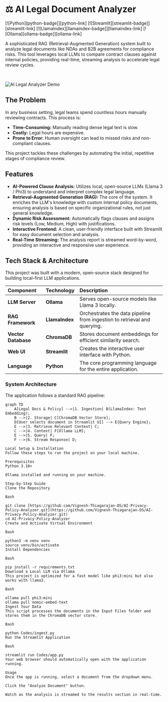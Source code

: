 # ⚖ AI Legal Document Analyzer

[![Python][python-badge]][python-link] [![Streamlit][streamlit-badge]][streamlit-link] [![LlamaIndex][llamaindex-badge]][llamaindex-link] [![Ollama][ollama-badge]][ollama-link]

A sophisticated RAG (Retrieval-Augmented Generation) system built to analyze legal documents like NDAs and B2B agreements for compliance risks. This tool leverages local LLMs to compare contract clauses against internal policies, providing real-time, streaming analysis to accelerate legal review cycles.

<br>

![AI Legal Analyzer Demo](http://googleusercontent.com/file_content/0)

## The Problem

In any business setting, legal teams spend countless hours manually reviewing contracts. This process is:
* **Time-Consuming:** Manually reading dense legal text is slow.
* **Costly:** Legal hours are expensive.
* **Prone to Error:** Human oversight can lead to missed risks and non-compliant clauses.

This project tackles these challenges by automating the initial, repetitive stages of compliance review.

## Features

* **AI-Powered Clause Analysis:** Utilizes local, open-source LLMs (Llama 3 / Phi3) to understand and interpret complex legal language.
* **Retrieval-Augmented Generation (RAG):** The core of the system. It enriches the LLM's knowledge with custom internal policy documents, ensuring analysis is based on specific organizational rules, not just general knowledge.
* **Dynamic Risk Assessment:** Automatically flags clauses and assigns risk levels (Low, Medium, High) with justifications.
* **Interactive Frontend:** A clean, user-friendly interface built with Streamlit for easy document selection and analysis.
* **Real-Time Streaming:** The analysis report is streamed word-by-word, providing an interactive and responsive user experience.

## Tech Stack & Architecture

This project was built with a modern, open-source stack designed for building local-first LLM applications.

| Component | Technology | Description |
| :--- | :--- | :--- |
| **LLM Server** | **Ollama** | Serves open-source models like Llama 3 locally. |
| **RAG Framework** | **LlamaIndex** | Orchestrates the data pipeline from ingestion to retrieval and querying. |
| **Vector Database** | **ChromaDB** | Stores document embeddings for efficient similarity search. |
| **Web UI** | **Streamlit** | Creates the interactive user interface with Python. |
| **Language** | **Python** | The core programming language for the entire application. |

### System Architecture

The application follows a standard RAG pipeline:

```mermaid
graph TD
    A[Legal Docs & Policy] -->|1. Ingestion| B(LlamaIndex: Text Embedding);
    B -->|2. Storage| C[ChromaDB Vector Store];
    D[User selects document in Streamlit UI] --> E{Query Engine};
    E -->|3. Retrieve Relevant Context| C;
    C -->|4. Context| F[Ollama LLM];
    E -->|5. Query| F;
    F -->|6. Stream Response| D;

Local Setup & Installation
Follow these steps to run the project on your local machine.

Prerequisites
Python 3.10+

Ollama installed and running on your machine.

Step-by-Step Guide
Clone the Repository

Bash

git clone [https://github.com/Vignesh-Thiagarajan-DS/AI-Privacy-Policy-Analyzer.git](https://github.com/Vignesh-Thiagarajan-DS/AI-Privacy-Policy-Analyzer.git)
cd AI-Privacy-Policy-Analyzer
Create and Activate Virtual Environment

Bash

python3 -m venv venv
source venv/bin/activate
Install Dependencies

Bash

pip install -r requirements.txt
Download a Local LLM via Ollama
This project is optimized for a fast model like phi3:mini but also works with llama3.

Bash

ollama pull phi3:mini
ollama pull nomic-embed-text
Ingest Your Data
This script processes the documents in the Input Files folder and stores them in the ChromaDB vector store.

Bash

python Codes/ingest.py
Run the Streamlit Application

Bash

streamlit run Codes/app.py
Your web browser should automatically open with the application running.

Usage
Once the app is running, select a document from the dropdown menu.

Click the "Analyze Document" button.

Watch as the analysis is streamed to the results section in real-time.
